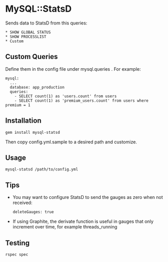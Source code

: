 # MySQL::StatsD

Sends data to StatsD from this queries:

    * SHOW GLOBAL STATUS
    * SHOW PROCESSLIST
    * Custom

## Custom Queries

Define them in the config file under mysql.queries . For example:

    mysql:
      ...
      database: app_production
      queries:
        - SELECT count(1) as 'users.count' from users
        - SELECT count(1) as 'premium_users.count' from users where premium = 1

## Installation

    gem install mysql-statsd

Then copy config.yml.sample to a desired path and customize.

## Usage

    mysql-statsd /path/to/config.yml

## Tips

* You may want to configure StatsD to send the gauges as zero when not received:

   ```deleteGauges: true```

* If using Graphite, the derivate function is useful in gauges that only increment over time, for example threads_running

## Testing

    rspec spec
